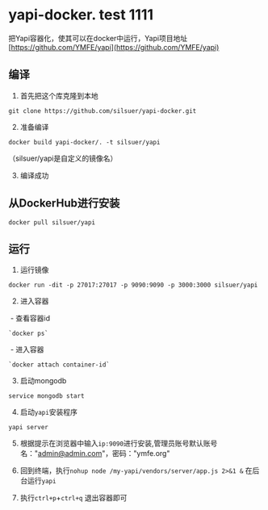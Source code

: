 # yapi-docker. test 1111
把Yapi容器化，使其可以在docker中运行，Yapi项目地址[https://github.com/YMFE/yapi](https://github.com/YMFE/yapi)

## 编译

1. 首先把这个库克隆到本地

 `git clone https://github.com/silsuer/yapi-docker.git`

2. 准备编译

 `docker build yapi-docker/. -t silsuer/yapi`

（silsuer/yapi是自定义的镜像名）

3. 编译成功

## 从DockerHub进行安装 

 `docker pull silsuer/yapi`

## 运行

1. 运行镜像

 `docker run -dit -p 27017:27017 -p 9090:9090 -p 3000:3000 silsuer/yapi`

2. 进入容器

  - 查看容器id
  
    `docker ps`
    
  - 进入容器
  
    `docker attach container-id`
    
3. 启动mongodb

 `service mongodb start`

4. 启动`yapi`安装程序

 `yapi server`

5. 根据提示在浏览器中输入`ip:9090`进行安装,管理员账号默认账号名："admin@admin.com"，密码："ymfe.org"

6. 回到终端，执行`nohup node /my-yapi/vendors/server/app.js 2>&1 &` 在后台运行`yapi`

7. 执行`ctrl+p`+`ctrl+q` 退出容器即可
